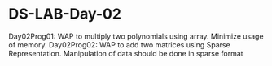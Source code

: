 # DS-LAB-Day-02
Day02Prog01: WAP to multiply two polynomials using array. Minimize usage of memory.
Day02Prog02: WAP to add two matrices using Sparse Representation. Manipulation of data should be done in sparse format
